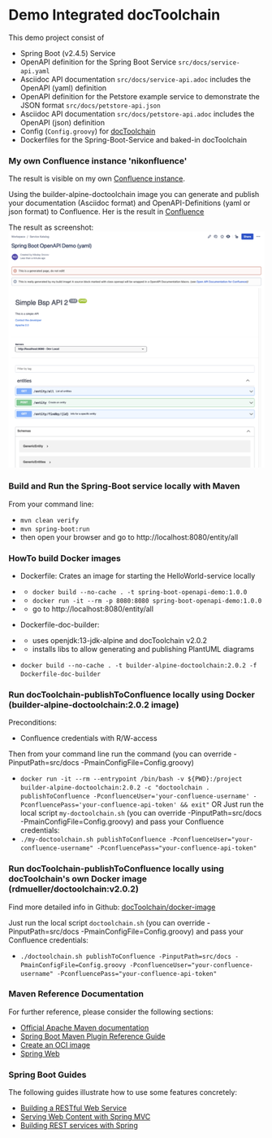 # Demo Integrated docToolchain 

This demo project consist of
* Spring Boot (v2.4.5) Service
* OpenAPI definition for the Spring Boot Service `src/docs/service-api.yaml` 
* Asciidoc API documentation `src/docs/service-api.adoc` includes the OpenAPI (yaml) definition
* OpenAPI definition for the Petstore example service to demonstrate the JSON format `src/docs/petstore-api.json`
* Asciidoc API documentation `src/docs/petstore-api.adoc` includes the OpenAPI (json) definition
* Config (`Config.groovy`) for [docToolchain](https://doctoolchain.github.io/docToolchain/)
* Dockerfiles for the Spring-Boot-Service and baked-in docToolchain 

### My own Confluence instance 'nikonfluence'
The result is visible on my own [Confluence instance](https://nikonfluence.atlassian.net).

Using the builder-alpine-doctoolchain image you can generate and publish your documentation (Asciidoc format) and OpenAPI-Definitions (yaml or json format) to Confluence.
Her is the result in [Confluence](https://nikonfluence.atlassian.net/l/c/wLy4m800)

The result as screenshot: ![](src/docs/images/Screenshot-Confluence-OpenApi.png)

### Build and Run the Spring-Boot service locally with Maven
From your command line:
* `mvn clean verify`
* `mvn spring-boot:run`
* then open your browser and go to http://localhost:8080/entity/all

### HowTo build Docker images

* Dockerfile: Crates an image for starting the HelloWorld-service locally
* * `docker build --no-cache . -t spring-boot-openapi-demo:1.0.0` 
* * `docker run -it --rm -p 8080:8080 spring-boot-openapi-demo:1.0.0`
* * go to http://localhost:8080/entity/all

* Dockerfile-doc-builder: 
* * uses openjdk:13-jdk-alpine and docToolchain v2.0.2 
* * installs libs to allow generating and publishing PlantUML diagrams 
* `docker build --no-cache . -t builder-alpine-doctoolchain:2.0.2 -f Dockerfile-doc-builder`

### Run docToolchain-publishToConfluence locally using Docker (builder-alpine-doctoolchain:2.0.2 image)
Preconditions:
* Confluence credentials with R/W-access

Then from your command line run the command (you can override -PinputPath=src/docs -PmainConfigFile=Config.groovy)
* `docker run -it --rm --entrypoint /bin/bash -v ${PWD}:/project builder-alpine-doctoolchain:2.0.2 -c "doctoolchain . publishToConfluence -PconfluenceUser='your-confluence-username' -PconfluencePass='your-confluence-api-token' && exit"`
OR
Just run the local script `my-doctoolchain.sh` (you can override -PinputPath=src/docs -PmainConfigFile=Config.groovy) and pass your Confluence credentials:
* `./my-doctoolchain.sh publishToConfluence -PconfluenceUser="your-confluence-username" -PconfluencePass="your-confluence-api-token"`


### Run docToolchain-publishToConfluence locally using docToolchain's own Docker image (rdmueller/doctoolchain:v2.0.2)
Find more detailed info in Github: [docToolchain/docker-image](https://github.com/docToolchain/docker-image)

Just run the local script `doctoolchain.sh` (you can override -PinputPath=src/docs -PmainConfigFile=Config.groovy) and pass your Confluence credentials:
* `./doctoolchain.sh publishToConfluence -PinputPath=src/docs -PmainConfigFile=Config.groovy -PconfluenceUser="your-confluence-username" -PconfluencePass="your-confluence-api-token"`

### Maven Reference Documentation
For further reference, please consider the following sections:

* [Official Apache Maven documentation](https://maven.apache.org/guides/index.html)
* [Spring Boot Maven Plugin Reference Guide](https://docs.spring.io/spring-boot/docs/2.4.5/maven-plugin/reference/html/)
* [Create an OCI image](https://docs.spring.io/spring-boot/docs/2.4.5/maven-plugin/reference/html/#build-image)
* [Spring Web](https://docs.spring.io/spring-boot/docs/2.4.5/reference/htmlsingle/#boot-features-developing-web-applications)

### Spring Boot Guides
The following guides illustrate how to use some features concretely:

* [Building a RESTful Web Service](https://spring.io/guides/gs/rest-service/)
* [Serving Web Content with Spring MVC](https://spring.io/guides/gs/serving-web-content/)
* [Building REST services with Spring](https://spring.io/guides/tutorials/bookmarks/)
